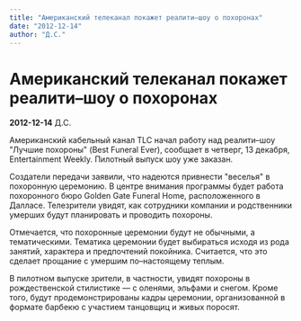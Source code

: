 ```yaml
---
title: "Американский телеканал покажет реалити–шоу о похоронах"
date: "2012-12-14"
author: "Д.С."
---
```


# Американский телеканал покажет реалити–шоу о похоронах

**2012-12-14** Д.С.

Американский кабельный канал TLC начал работу над реалити–шоу "Лучшие похороны" (Best Funeral Ever), сообщает в четверг, 13 декабря, Entertainment Weekly. Пилотный выпуск шоу уже заказан.

Создатели передачи заявили, что надеются привнести "веселья" в похоронную церемонию. В центре внимания программы будет работа похоронного бюро Golden Gate Funeral Home, расположенного в Далласе. Телезрители увидят, как сотрудники компании и родственники умерших будут планировать и проводить похороны.

Отмечается, что похоронные церемонии будут не обычными, а тематическими. Тематика церемонии будет выбираться исходя из рода занятий, характера и предпочтений покойника. Считается, что это сделает прощание с умершим по–настоящему теплым.

В пилотном выпуске зрители, в частности, увидят похороны в рождественской стилистике — с оленями, эльфами и снегом. Кроме того, будут продемонстрированы кадры церемонии, организованной в формате барбекю с участием танцовщиц и живых поросят.